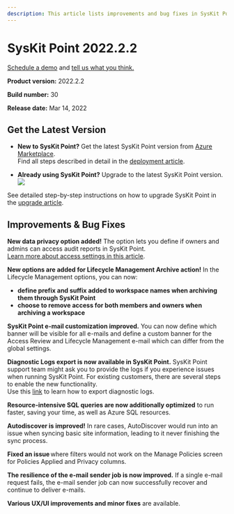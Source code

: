 ```yaml
---
description: This article lists improvements and bug fixes in SysKit Point version 2022.2.2.
--- 
```


# SysKit Point 2022.2.2

[Schedule a demo](https://www.syskit.com/products/point/request-a-demo/) and [tell us what you think.](https://www.syskit.com/company/contact-us/)

**Product version:** 2022.2.2

**Build number:** 30

**Release date:** Mar 14, 2022

## Get the Latest Version

* **New to SysKit Point?** Get the latest SysKit Point version from [Azure Marketplace](https://azuremarketplace.microsoft.com/en-us/marketplace/apps/syskitltd.syskit_point).<br/>
    Find all steps described in detail in the [deployment article](../installation/deploy-syskit-point.md).
    
* **Already using SysKit Point?** Upgrade to the latest SysKit Point version. <br/>
[![](https://aka.ms/deploytoazurebutton)](https://portal.azure.com/#create/Microsoft.Template/uri/https%3A%2F%2Fsyskitassetsstorage.blob.core.windows.net%2Fpoint%2FUpdateFilesARM%2FPointUpdateTemplate.json)

See detailed step-by-step instructions on how to upgrade SysKit Point in the [upgrade article](../installation/upgrade-syskit-point.md).

## Improvements & Bug Fixes

**New data privacy option added!** The option lets you define if owners and admins can access audit reports in SysKit Point.  
[Learn more about access settings in this article](../configuration/enable-role-based-access.md). 

**New options are added for Lifecycle Management Archive action!** 
In the Lifecycle Management options, you can now:
* **define prefix and suffix added to workspace names when archiving them through SysKit Point**   
* **choose to remove access for both members and owners when archiving a workspace**   

**SysKit Point e-mail customization improved.** You can now define which banner will be visible for all e-mails and define a custom banner for the Access Review and Lifecycle Management e-mail which can differ from the global settings. 

**Diagnostic Logs export is now available in SysKit Point.** SysKit Point support team might ask you to provide the logs if you experience issues when running SysKit Point. 
For existing customers, there are several steps to enable the new functionality.  
Use this [link]() to learn how to export diagnostic logs. 

**Resource-intensive SQL queries are now additionally optimized** to run faster, saving your time, as well as Azure SQL resources. 

**Autodiscover is improved!** In rare cases, AutoDiscover would run into an issue when syncing basic site information, leading to it never finishing the sync process. 

**Fixed an issue** where filters would not work on the Manage Policies screen for Policies Applied and Privacy columns.  

**The resilience of the e-mail sender job is now improved.** If a single e-mail request fails, the e-mail sender job can now successfully recover and continue to deliver e-mails. 

**Various UX/UI improvements and minor fixes** are available.  